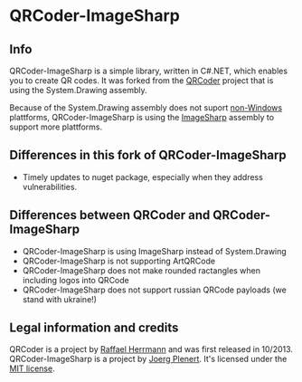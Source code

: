 # QRCoder-ImageSharp

## Info

QRCoder-ImageSharp is a simple library, written in C#.NET, which enables you to create QR codes. 
It was forked from the [QRCoder](https://github.com/codebude/QRCoder) project that is using the System.Drawing assembly.

Because of the System.Drawing assembly does not suport [non-Windows](https://docs.microsoft.com/en-us/dotnet/core/compatibility/core-libraries/6.0/system-drawing-common-windows-only) plattforms, QRCoder-ImageSharp is using the [ImageSharp](https://github.com/SixLabors/ImageSharp) assembly to support more plattforms.

## Differences in this fork of QRCoder-ImageSharp
- Timely updates to nuget package, especially when they address vulnerabilities.

## Differences between QRCoder and QRCoder-ImageSharp

- QRCoder-ImageSharp is using ImageSharp instead of System.Drawing
- QRCoder-ImageSharp is not supporting ArtQRCode
- QRCoder-ImageSharp does not make rounded ractangles when including logos into QRCode
- QRCoder-ImageSharp does not support russian QRCode payloads (we stand with ukraine!)

## Legal information and credits

QRCoder is a project by [Raffael Herrmann](https://raffaelherrmann.de) and was first released in 10/2013.
QRCoder-ImageSharp is a project by [Joerg Plenert](https://plenert.net). It's licensed under the [MIT license](https://github.com/JPlenert/QRCoder.ImageSharp/blob/master/license.txt).
